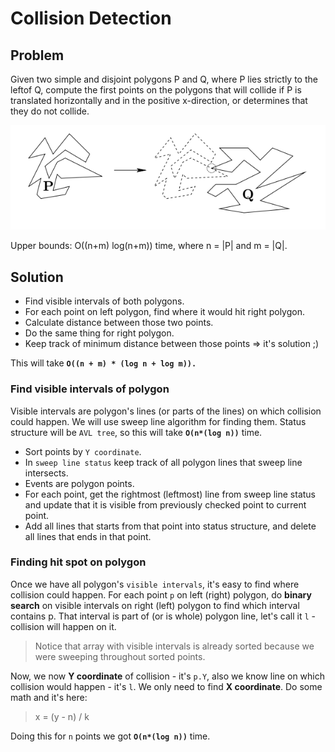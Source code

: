 # Collision Detection

## Problem
Given two simple and disjoint polygons P and Q, where P lies strictly to the leftof Q, compute the first points on the polygons that will collide if P is translated horizontally and in the positive x-direction, 
or determines that they do not collide.

![Collision](./Collision-detection.png)

Upper bounds: O((n+m) log(n+m)) time, where n = |P| and m = |Q|.

## Solution
  * Find visible intervals of both polygons.
  * For each point on left polygon, find where it would hit right polygon.
  * Calculate distance between those two points.
  * Do the same thing for right polygon.
  * Keep track of minimum distance between those points => it's solution ;)
  
This will take **`O((n + m) * (log n + log m)).`**
  
### Find visible intervals of polygon
Visible intervals are polygon's lines (or parts of the lines) on which collision could happen.
We will use sweep line algorithm for finding them. Status structure will be `AVL tree`, so this will take **`O(n*(log n))`** time.
 - Sort points by `Y coordinate`.
 - In `sweep line status` keep track of all polygon lines that sweep line intersects.
 - Events are polygon points.  
 - For each point, get the rightmost (leftmost) line from sweep line status and update that it is visible from previously checked point to current point.
 - Add all lines that starts from that point into status structure, and delete all lines that ends in that point.
 
 ### Finding hit spot on polygon
Once we have all polygon's `visible intervals`, it's easy to find where collision could happen. 
For each point `p` on left (right) polygon, do **binary search** on visible intervals on right (left) polygon to find which interval contains p. That interval is part of (or is whole) polygon line, let's call it  `l` - collision will happen on it.
 > Notice that array with visible intervals is already sorted because we were sweeping throughout sorted points. 

Now, we now **Y coordinate** of collision - it's `p.Y`, also we know line on which collision would happen - it's `l`. We only need to find **X coordinate**. Do some math and it's here: 

> x = (y - n) / k

Doing this for `n` points we got **`O(n*(log n))`** time.
 
